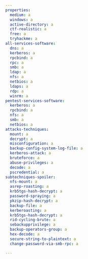 ```yaml
---
properties:
  medium: a
  windows: a
  active-directory: a
  ctf-realistic: a
  free: a
  tryhackme: a
all-services-software:
  dns: a
  kerberos: a
  rpcbind: a
  rpc: a
  smb: a
  ldap: a
  nfs: a
  netbios: a
  ldaps: a
  rdp: a
  winrm: a
pentest-services-software:
  kerberos: a
  rpcbind: a
  nfs: a
  smb: a
  netbios: a
attacks-techniques:
  mount: a
  decrypt: a
  misconfiguration: a
  backup-config-system-log-file: a
  kerberos-attack: a
  bruteforce: a
  abuse-privileges: a
  decode: a
  pscredential: a
subtechniques-spoiler:
  nfs-mount: a
  asrep-roasting: a
  krb5tgs-hash-decrypt: a
  password-spraying: a
  pkzip-hash-decrypt: a
  backup-file: a
  kerberoasting: a
  krb5tgs-hash-decrypt: a
  rid-cycling-brute: a
  sebackupprivilege: a
  backup-operators-group: a
  hex-decode: a
  secure-string-to-plaintext: a
  change-password-via-smb-rpc: a

---
```

